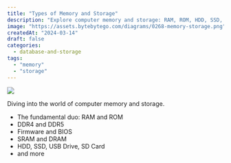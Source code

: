 ```yaml
---
title: "Types of Memory and Storage"
description: "Explore computer memory and storage: RAM, ROM, HDD, SSD, and more."
image: "https://assets.bytebytego.com/diagrams/0268-memory-storage.png"
createdAt: "2024-03-14"
draft: false
categories:
  - database-and-storage
tags:
  - "memory"
  - "storage"
---
```


![](https://assets.bytebytego.com/diagrams/0268-memory-storage.png)

Diving into the world of computer memory and storage.

*   The fundamental duo: RAM and ROM
*   DDR4 and DDR5
*   Firmware and BIOS
*   SRAM and DRAM
*   HDD, SSD, USB Drive, SD Card
*   and more
